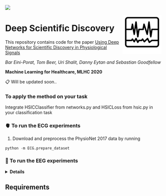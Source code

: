 ![](https://img.shields.io/github/license/tom-beer/deep-scientific-discovery?color=magenta&style=plastic)

<img src="logo.png" width=125 height=125 align="right">

# Deep Scientific Discovery
This repository contains code for the paper [Using Deep Networks for Scientific Discovery in Physiological Signals](https://linktopaper)

*Bar Eini-Porat, Tom Beer, Uri Shalit, Danny Eytan and Sebastian Goodfellow*

**Machine Learning for Healthcare, MLHC 2020**


📋 Will be updated soon..

### To apply the method on your task
Integrate HSICClassifier from networks.py and HSICLoss from hsic.py in your classification task

### 🫀 To run the ECG experiments
1. Download and preprocess the PhysioNet 2017 data by running
```python
python -m ECG.prepare_dataset
```
### 🧠 To run the EEG experiments
<details>
  <summary><b>Details</b></summary>
    
  - one
  - two
</details>

## Requirements
